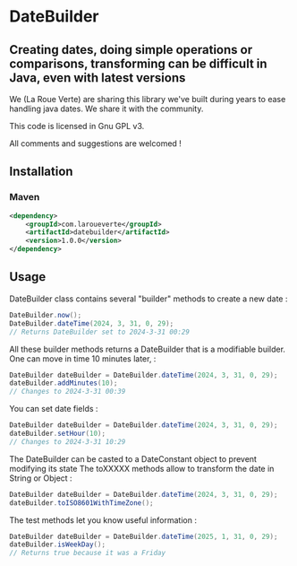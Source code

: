 # DateBuilder

## Creating dates, doing simple operations or comparisons, transforming can be difficult in Java, even with latest versions

We (La Roue Verte) are sharing this library we've built during years to ease handling java dates. We share it with the community.

This code is licensed in Gnu GPL v3.

All comments and suggestions are welcomed !

## Installation
### Maven
```xml
<dependency>
	<groupId>com.laroueverte</groupId>
	<artifactId>datebuilder</artifactId>
	<version>1.0.0</version>
</dependency>
```


## Usage
DateBuilder class contains several "builder" methods to create a new date : 

```java
DateBuilder.now();
DateBuilder.dateTime(2024, 3, 31, 0, 29);
// Returns DateBuilder set to 2024-3-31 00:29
```

All these builder methods returns a DateBuilder that is a modifiable builder. One can move in time 10 minutes later, : 

```java
DateBuilder dateBuilder = DateBuilder.dateTime(2024, 3, 31, 0, 29);
dateBuilder.addMinutes(10);
// Changes to 2024-3-31 00:39

```

You can set date fields : 

```java
DateBuilder dateBuilder = DateBuilder.dateTime(2024, 3, 31, 0, 29);
dateBuilder.setHour(10);
// Changes to 2024-3-31 10:29
```

The DateBuilder can be casted to a DateConstant object to prevent modifying its state
The toXXXXX methods allow to transform the date in String or Object : 

```java
DateBuilder dateBuilder = DateBuilder.dateTime(2024, 3, 31, 0, 29);
dateBuilder.toISO8601WithTimeZone();
```

The test methods let you know useful information :
 
```java
DateBuilder dateBuilder = DateBuilder.dateTime(2025, 1, 31, 0, 29);
dateBuilder.isWeekDay();
// Returns true because it was a Friday
```


